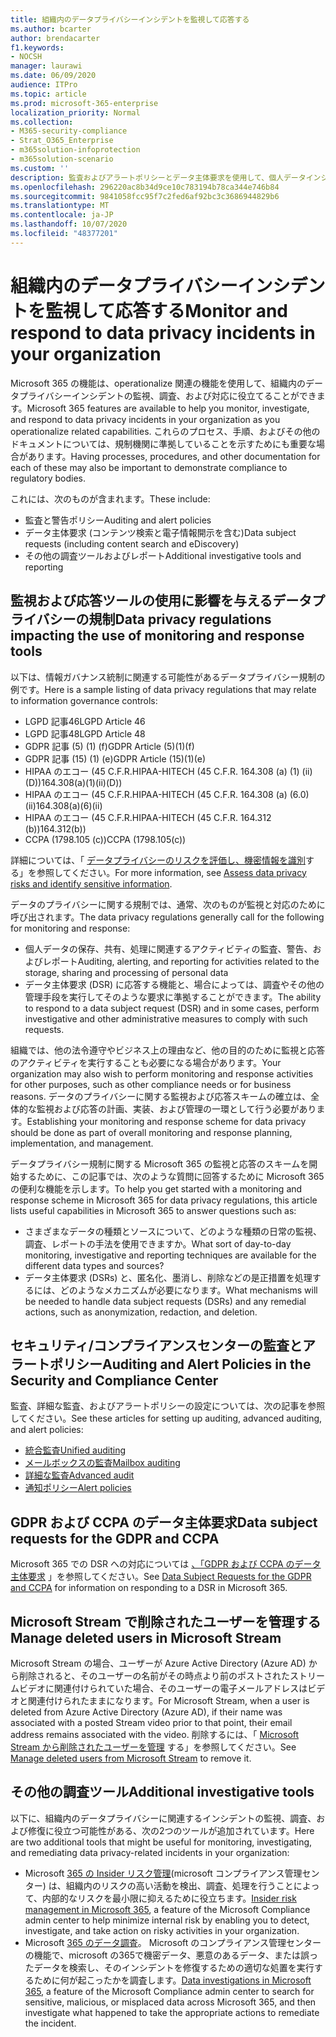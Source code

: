```yaml
---
title: 組織内のデータプライバシーインシデントを監視して応答する
ms.author: bcarter
author: brendacarter
f1.keywords:
- NOCSH
manager: laurawi
ms.date: 06/09/2020
audience: ITPro
ms.topic: article
ms.prod: microsoft-365-enterprise
localization_priority: Normal
ms.collection:
- M365-security-compliance
- Strat_O365_Enterprise
- m365solution-infoprotection
- m365solution-scenario
ms.custom: ''
description: 監査およびアラートポリシーとデータ主体要求を使用して、個人データインシデントを監視して応答します。
ms.openlocfilehash: 296220ac8b34d9ce10c783194b78ca344e746b84
ms.sourcegitcommit: 9841058fcc95f7c2fed6af92bc3c3686944829b6
ms.translationtype: MT
ms.contentlocale: ja-JP
ms.lasthandoff: 10/07/2020
ms.locfileid: "48377201"
---
```

# <a name="monitor-and-respond-to-data-privacy-incidents-in-your-organization"></a><span data-ttu-id="753a2-103">組織内のデータプライバシーインシデントを監視して応答する</span><span class="sxs-lookup"><span data-stu-id="753a2-103">Monitor and respond to data privacy incidents in your organization</span></span>

<span data-ttu-id="753a2-104">Microsoft 365 の機能は、operationalize 関連の機能を使用して、組織内のデータプライバシーインシデントの監視、調査、および対応に役立てることができます。</span><span class="sxs-lookup"><span data-stu-id="753a2-104">Microsoft 365 features are available to help you monitor, investigate, and respond to data privacy incidents in your organization as you operationalize related capabilities.</span></span> <span data-ttu-id="753a2-105">これらのプロセス、手順、およびその他のドキュメントについては、規制機関に準拠していることを示すためにも重要な場合があります。</span><span class="sxs-lookup"><span data-stu-id="753a2-105">Having processes, procedures, and other documentation for each of these may also be important to demonstrate compliance to regulatory bodies.</span></span>

<span data-ttu-id="753a2-106">これには、次のものが含まれます。</span><span class="sxs-lookup"><span data-stu-id="753a2-106">These include:</span></span> 

- <span data-ttu-id="753a2-107">監査と警告ポリシー</span><span class="sxs-lookup"><span data-stu-id="753a2-107">Auditing and alert policies</span></span>
- <span data-ttu-id="753a2-108">データ主体要求 (コンテンツ検索と電子情報開示を含む)</span><span class="sxs-lookup"><span data-stu-id="753a2-108">Data subject requests (including content search and eDiscovery)</span></span>
- <span data-ttu-id="753a2-109">その他の調査ツールおよびレポート</span><span class="sxs-lookup"><span data-stu-id="753a2-109">Additional investigative tools and reporting</span></span>

## <a name="data-privacy-regulations-impacting-the-use-of-monitoring-and-response-tools"></a><span data-ttu-id="753a2-110">監視および応答ツールの使用に影響を与えるデータプライバシーの規制</span><span class="sxs-lookup"><span data-stu-id="753a2-110">Data privacy regulations impacting the use of monitoring and response tools</span></span>

<span data-ttu-id="753a2-111">以下は、情報ガバナンス統制に関連する可能性があるデータプライバシー規制の例です。</span><span class="sxs-lookup"><span data-stu-id="753a2-111">Here is a sample listing of data privacy regulations that may relate to information governance controls:</span></span>

- <span data-ttu-id="753a2-112">LGPD 記事46</span><span class="sxs-lookup"><span data-stu-id="753a2-112">LGPD Article 46</span></span>
- <span data-ttu-id="753a2-113">LGPD 記事48</span><span class="sxs-lookup"><span data-stu-id="753a2-113">LGPD Article 48</span></span>
- <span data-ttu-id="753a2-114">GDPR 記事 (5) (1) (f)</span><span class="sxs-lookup"><span data-stu-id="753a2-114">GDPR Article (5)(1)(f)</span></span>
- <span data-ttu-id="753a2-115">GDPR 記事 (15) (1) (e)</span><span class="sxs-lookup"><span data-stu-id="753a2-115">GDPR Article (15)(1)(e)</span></span>
- <span data-ttu-id="753a2-116">HIPAA のエコー (45 C.F.R.</span><span class="sxs-lookup"><span data-stu-id="753a2-116">HIPAA-HITECH (45 C.F.R.</span></span> <span data-ttu-id="753a2-117">164.308 (a) (1) (ii) (D))</span><span class="sxs-lookup"><span data-stu-id="753a2-117">164.308(a)(1)(ii)(D))</span></span>
- <span data-ttu-id="753a2-118">HIPAA のエコー (45 C.F.R.</span><span class="sxs-lookup"><span data-stu-id="753a2-118">HIPAA-HITECH (45 C.F.R.</span></span> <span data-ttu-id="753a2-119">164.308 (a) (6.0) (ii)</span><span class="sxs-lookup"><span data-stu-id="753a2-119">164.308(a)(6)(ii)</span></span>
- <span data-ttu-id="753a2-120">HIPAA のエコー (45 C.F.R.</span><span class="sxs-lookup"><span data-stu-id="753a2-120">HIPAA-HITECH (45 C.F.R.</span></span> <span data-ttu-id="753a2-121">164.312 (b))</span><span class="sxs-lookup"><span data-stu-id="753a2-121">164.312(b))</span></span>
- <span data-ttu-id="753a2-122">CCPA (1798.105 (c))</span><span class="sxs-lookup"><span data-stu-id="753a2-122">CCPA (1798.105(c))</span></span>

<span data-ttu-id="753a2-123">詳細については、「 [データプライバシーのリスクを評価し、機密情報を識別](information-protection-deploy-assess.md)する」を参照してください。</span><span class="sxs-lookup"><span data-stu-id="753a2-123">For more information, see [Assess data privacy risks and identify sensitive information](information-protection-deploy-assess.md).</span></span>

<span data-ttu-id="753a2-124">データのプライバシーに関する規制では、通常、次のものが監視と対応のために呼び出されます。</span><span class="sxs-lookup"><span data-stu-id="753a2-124">The data privacy regulations generally call for the following for monitoring and response:</span></span>

- <span data-ttu-id="753a2-125">個人データの保存、共有、処理に関連するアクティビティの監査、警告、およびレポート</span><span class="sxs-lookup"><span data-stu-id="753a2-125">Auditing, alerting, and reporting for activities related to the storage, sharing and processing of personal data</span></span>
- <span data-ttu-id="753a2-126">データ主体要求 (DSR) に応答する機能と、場合によっては、調査やその他の管理手段を実行してそのような要求に準拠することができます。</span><span class="sxs-lookup"><span data-stu-id="753a2-126">The ability to respond to a data subject request (DSR) and in some cases, perform investigative and other administrative measures to comply with such requests.</span></span>

<span data-ttu-id="753a2-127">組織では、他の法令遵守やビジネス上の理由など、他の目的のために監視と応答のアクティビティを実行することも必要になる場合があります。</span><span class="sxs-lookup"><span data-stu-id="753a2-127">Your organization may also wish to perform monitoring and response activities for other purposes, such as other compliance needs or for business reasons.</span></span> <span data-ttu-id="753a2-128">データのプライバシーに関する監視および応答スキームの確立は、全体的な監視および応答の計画、実装、および管理の一環として行う必要があります。</span><span class="sxs-lookup"><span data-stu-id="753a2-128">Establishing your monitoring and response scheme for data privacy should be done as part of overall monitoring and response planning, implementation, and management.</span></span>

<span data-ttu-id="753a2-129">データプライバシー規制に関する Microsoft 365 の監視と応答のスキームを開始するために、この記事では、次のような質問に回答するために Microsoft 365 の便利な機能を示します。</span><span class="sxs-lookup"><span data-stu-id="753a2-129">To help you get started with a monitoring and response scheme in Microsoft 365 for data privacy regulations, this article lists useful capabilities in Microsoft 365 to answer questions such as:</span></span> 

- <span data-ttu-id="753a2-130">さまざまなデータの種類とソースについて、どのような種類の日常の監視、調査、レポートの手法を使用できますか。</span><span class="sxs-lookup"><span data-stu-id="753a2-130">What sort of day-to-day monitoring, investigative and reporting techniques are available for the different data types and sources?</span></span>
- <span data-ttu-id="753a2-131">データ主体要求 (DSRs) と、匿名化、墨消し、削除などの是正措置を処理するには、どのようなメカニズムが必要になります。</span><span class="sxs-lookup"><span data-stu-id="753a2-131">What mechanisms will be needed to handle data subject requests (DSRs) and any remedial actions, such as anonymization, redaction, and deletion.</span></span>

## <a name="auditing-and-alert-policies-in-the-security-and-compliance-center"></a><span data-ttu-id="753a2-132">セキュリティ/コンプライアンスセンターの監査とアラートポリシー</span><span class="sxs-lookup"><span data-stu-id="753a2-132">Auditing and Alert Policies in the Security and Compliance Center</span></span>

<span data-ttu-id="753a2-133">監査、詳細な監査、およびアラートポリシーの設定については、次の記事を参照してください。</span><span class="sxs-lookup"><span data-stu-id="753a2-133">See these articles for setting up auditing, advanced auditing, and alert policies:</span></span>

- [<span data-ttu-id="753a2-134">統合監査</span><span class="sxs-lookup"><span data-stu-id="753a2-134">Unified auditing</span></span>](../compliance/search-the-audit-log-in-security-and-compliance.md)
- [<span data-ttu-id="753a2-135">メールボックスの監査</span><span class="sxs-lookup"><span data-stu-id="753a2-135">Mailbox auditing</span></span>](../compliance/enable-mailbox-auditing.md)
- [<span data-ttu-id="753a2-136">詳細な監査</span><span class="sxs-lookup"><span data-stu-id="753a2-136">Advanced audit</span></span>](../compliance/advanced-audit.md)
- [<span data-ttu-id="753a2-137">通知ポリシー</span><span class="sxs-lookup"><span data-stu-id="753a2-137">Alert policies</span></span>](../compliance/alert-policies.md)

## <a name="data-subject-requests-for-the-gdpr-and-ccpa"></a><span data-ttu-id="753a2-138">GDPR および CCPA のデータ主体要求</span><span class="sxs-lookup"><span data-stu-id="753a2-138">Data subject requests for the GDPR and CCPA</span></span>

<span data-ttu-id="753a2-139">Microsoft 365 での DSR への対応については [、「GDPR および CCPA のデータ主体要求](../compliance/gdpr-dsr-office365.md) 」を参照してください。</span><span class="sxs-lookup"><span data-stu-id="753a2-139">See [Data Subject Requests for the GDPR and CCPA](../compliance/gdpr-dsr-office365.md) for information on responding to a DSR in Microsoft 365.</span></span>

## <a name="manage-deleted-users-in-microsoft-stream"></a><span data-ttu-id="753a2-140">Microsoft Stream で削除されたユーザーを管理する</span><span class="sxs-lookup"><span data-stu-id="753a2-140">Manage deleted users in Microsoft Stream</span></span>

<span data-ttu-id="753a2-141">Microsoft Stream の場合、ユーザーが Azure Active Directory (Azure AD) から削除されると、そのユーザーの名前がその時点より前のポストされたストリームビデオに関連付けられていた場合、そのユーザーの電子メールアドレスはビデオと関連付けられたままになります。</span><span class="sxs-lookup"><span data-stu-id="753a2-141">For Microsoft Stream, when a user is deleted from Azure Active Directory (Azure AD), if their name was associated with a posted Stream video prior to that point, their email address remains associated with the video.</span></span> <span data-ttu-id="753a2-142">削除するには、「 [Microsoft Stream から削除されたユーザーを管理](https://docs.microsoft.com/stream/managing-deleted-users) する」を参照してください。</span><span class="sxs-lookup"><span data-stu-id="753a2-142">See [Manage deleted users from Microsoft Stream](https://docs.microsoft.com/stream/managing-deleted-users) to remove it.</span></span>

## <a name="additional-investigative-tools"></a><span data-ttu-id="753a2-143">その他の調査ツール</span><span class="sxs-lookup"><span data-stu-id="753a2-143">Additional investigative tools</span></span>

<span data-ttu-id="753a2-144">以下に、組織内のデータプライバシーに関連するインシデントの監視、調査、および修復に役立つ可能性がある、次の2つのツールが追加されています。</span><span class="sxs-lookup"><span data-stu-id="753a2-144">Here are two additional tools that might be useful for monitoring, investigating, and remediating data privacy-related incidents in your organization:</span></span>

- <span data-ttu-id="753a2-145">Microsoft [365 の Insider リスク管理](../compliance/insider-risk-management.md)(microsoft コンプライアンス管理センター) は、組織内のリスクの高い活動を検出、調査、処理を行うことによって、内部的なリスクを最小限に抑えるために役立ちます。</span><span class="sxs-lookup"><span data-stu-id="753a2-145">[Insider risk management in Microsoft 365](../compliance/insider-risk-management.md), a feature of the Microsoft Compliance admin center to help minimize internal risk by enabling you to detect, investigate, and take action on risky activities in your organization.</span></span>
- <span data-ttu-id="753a2-146">Microsoft [365 のデータ調査](../compliance/overview-data-investigations.md)。 Microsoft のコンプライアンス管理センターの機能で、microsoft の365で機密データ、悪意のあるデータ、または誤ったデータを検索し、そのインシデントを修復するための適切な処置を実行するために何が起こったかを調査します。</span><span class="sxs-lookup"><span data-stu-id="753a2-146">[Data investigations in Microsoft 365](../compliance/overview-data-investigations.md), a feature of the Microsoft Compliance admin center to search for sensitive, malicious, or misplaced data across Microsoft 365, and then investigate what happened to take the appropriate actions to remediate the incident.</span></span>
